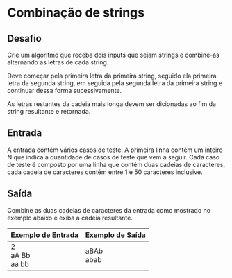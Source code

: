 # Combinação de strings

## Desafio

Crie um algoritmo que receba dois inputs que sejam strings e combine-as alternando as letras de cada string.  

Deve começar pela primeira letra da primeira string, seguido ela primeira letra da segunda string, em seguida pela segunda letra da primeira string e continuar dessa forma sucessivamente.  

As letras restantes da cadeia mais longa devem ser dicionadas ao fim da string resultante e retornada.  

## Entrada

A entrada contém vários casos de teste. A primeira linha contém um inteiro N que indica a quantidade de casos de teste que vem a seguir. Cada caso de teste é composto por uma linha que contém duas cadeias de caracteres, cada cadeia de caracteres contém entre 1 e 50 caracteres inclusive.  

## Saída

Combine as duas cadeias de caracteres da entrada como mostrado no exemplo abaixo e exiba a cadeia resultante.

| Exemplo de Entrada  | Exemplo de Saída |
| ------------------- | ---------------- |
| 2<br>aA Bb<br>aa bb | aBAb<br>abab     |
